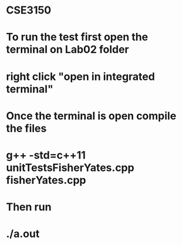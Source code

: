 # CSE3150
#
# To run the test first open the terminal on Lab02 folder
# right click "open in integrated terminal"
# Once the terminal is open compile the files 
# g++ -std=c++11 unitTestsFisherYates.cpp fisherYates.cpp
# 
# Then run 
# ./a.out